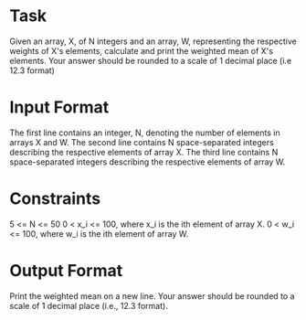 Task 
=====
Given an array, X, of N integers and an array, W, representing the respective weights of X's elements,
calculate and print the weighted mean of X's elements. 
Your answer should be rounded to a scale of 1 decimal place (i.e 12.3 format)

Input Format
=============
The first line contains an integer, N, denoting the number of elements in arrays X and W. 
The second line contains N space-separated integers describing the respective elements of array X. 
The third line contains N space-separated integers describing the respective elements of array W.

Constraints
============
5 <= N <= 50
0 < x_i <= 100, where x_i is the ith element of array X.
0 < w_i <= 100, where w_i is the ith element of array W.

Output Format
==============
Print the weighted mean on a new line. Your answer should be rounded to a scale of 1 decimal place (i.e., 12.3 format).